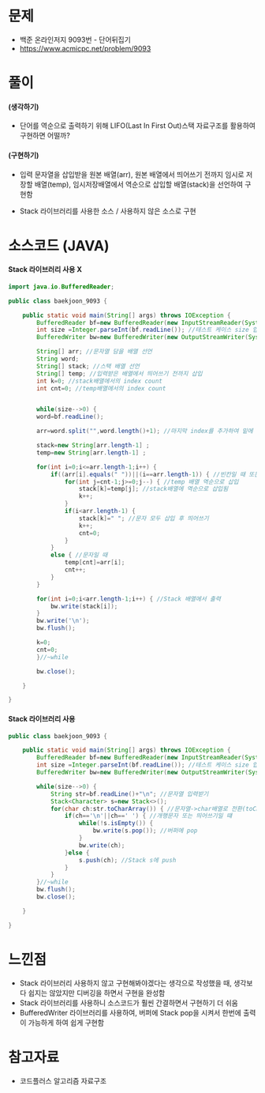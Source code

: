 # 문제

- 백준 온라인저지 9093번 - 단어뒤집기
- https://www.acmicpc.net/problem/9093

# 풀이

#### (생각하기)

- 단어를 역순으로 출력하기 위해 LIFO(Last In First Out)스택 자료구조를 활용하여 구현하면 어떨까?

#### (구현하기)

- 입력 문자열을 삽입받을 원본 배열(arr), 원본 배열에서 띄어쓰기 전까지 임시로 저장할 배열(temp), 임시저장배열에서 역순으로 삽입할 배열(stack)을 선언하여 구현함

- Stack 라이브러리를 사용한 소스 / 사용하지 않은 소스로 구현

# 소스코드 (JAVA)

#### Stack 라이브러리 사용 X

```java
import java.io.BufferedReader;

public class baekjoon_9093 {

	public static void main(String[] args) throws IOException {
		BufferedReader bf=new BufferedReader(new InputStreamReader(System.in));
		int size =Integer.parseInt(bf.readLine()); //테스트 케이스 size 입력
		BufferedWriter bw=new BufferedWriter(new OutputStreamWriter(System.out));

		String[] arr; //문자열 담을 배열 선언
		String word;
		String[] stack; //스택 배열 선언
		String[] temp; //입력받은 배열에서 띄어쓰기 전까지 삽입
		int k=0; //stack배열에서의 index count
		int cnt=0; //temp배열에서의 index count


		while(size-->0) {
		word=bf.readLine();

		arr=word.split("",word.length()+1); //마지막 index를 추가하여 밑에 for문에서

		stack=new String[arr.length-1] ;
		temp=new String[arr.length-1] ;

		for(int i=0;i<=arr.length-1;i++) {
			if((arr[i].equals(" "))||(i==arr.length-1)) { //빈칸일 때 또는 원본배열길이 -1과 i가 같을 때 (마지막값을 stack배열에 추가하기위해)
				for(int j=cnt-1;j>=0;j--) { //temp 배열 역순으로 삽입
					stack[k]=temp[j]; //stack배열에 역순으로 삽입됨
					k++;
				}
				if(i<arr.length-1) {
					stack[k]=" "; //문자 모두 삽입 후 띄어쓰기
					k++;
					cnt=0;
				}
			}
			else { //문자일 때
				temp[cnt]=arr[i];
				cnt++;
			}
		}

		for(int i=0;i<arr.length-1;i++) { //Stack 배열에서 출력
			bw.write(stack[i]);
		}
		bw.write('\n');
		bw.flush();

		k=0;
		cnt=0;
		}//~while

		bw.close();

	}

}
```

#### Stack 라이브러리 사용

```java
public class baekjoon_9093 {

	public static void main(String[] args) throws IOException {
		BufferedReader bf=new BufferedReader(new InputStreamReader(System.in));
		int size =Integer.parseInt(bf.readLine()); //테스트 케이스 size 입력
		BufferedWriter bw=new BufferedWriter(new OutputStreamWriter(System.out));

		while(size-->0) {
			String str=bf.readLine()+"\n"; //문자열 입력받기
			Stack<Character> s=new Stack<>();
			for(char ch:str.toCharArray()) { //문자열->char배열로 전환(toCharArray())
				if(ch=='\n'||ch==' ') { //개행문자 또는 띄어쓰기일 떄
					while(!s.isEmpty()) {
						bw.write(s.pop()); //버퍼에 pop
					}
					bw.write(ch);
				}else {
					s.push(ch); //Stack s에 push
				}
			}
		}//~while
		bw.flush();
		bw.close();

	}

}
```

# 느낀점
- Stack 라이브러리 사용하지 않고 구현해봐야겠다는 생각으로 작성했을 때, 생각보다 쉽지는 않았지만 디버깅을 하면서 구현을 완성함
- Stack 라이브러리를 사용하니 소스코드가 훨씬 간결하면서 구현하기 더 쉬움
- BufferedWriter 라이브러리를 사용하여, 버퍼에 Stack pop을 시켜서 한번에 출력이 가능하게 하여 쉽게 구현함

# 참고자료

- 코드플러스 알고리즘 자료구조
